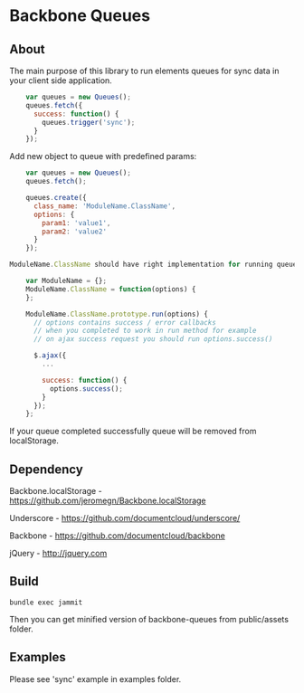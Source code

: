 Backbone Queues
===============

About
------

The main purpose of this library to run elements queues for sync data in your
client side application.

```javascript
    var queues = new Queues();
    queues.fetch({
      success: function() {
        queues.trigger('sync');
      }
    });
```

Add new object to queue with predefined params:

```javascript
    var queues = new Queues();
    queues.fetch();

    queues.create({
      class_name: 'ModuleName.ClassName',
      options: {
        param1: 'value1',
        param2: 'value2'
      }
    });

ModuleName.ClassName should have right implementation for running queue:

    var ModuleName = {};
    ModuleName.ClassName = function(options) {
    };

    ModuleName.ClassName.prototype.run(options) {
      // options contains success / error callbacks
      // when you completed to work in run method for example
      // on ajax success request you should run options.success()

      $.ajax({
        ...

        success: function() {
          options.success();
        }
      });
    };
```

If your queue completed successfully queue will be removed from
localStorage.

Dependency
----------

Backbone.localStorage - https://github.com/jeromegn/Backbone.localStorage

Underscore - https://github.com/documentcloud/underscore/

Backbone - https://github.com/documentcloud/backbone

jQuery - http://jquery.com

Build
-----

    bundle exec jammit

Then you can get minified version of backbone-queues from public/assets folder.

Examples
--------

Please see 'sync' example in examples folder.

